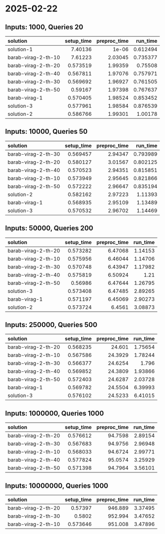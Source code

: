 # 2025-02-22

## Inputs: 1000, Queries 20

| solution            |   setup_time |   preproc_time |   run_time |
|:--------------------|-------------:|---------------:|-----------:|
| solution-1          |     7.40136  |        1e-06   |   0.612494 |
| barab-virag-2-th-10 |     7.61223  |        2.03045 |   0.735377 |
| barab-virag-2-th-20 |     0.573519 |        1.99359 |   0.75508  |
| barab-virag-2-th-40 |     0.567811 |        1.97076 |   0.757971 |
| barab-virag-2-th-30 |     0.569692 |        1.96927 |   0.761505 |
| barab-virag-2-th-50 |     0.59167  |        1.97398 |   0.767637 |
| barab-virag-1       |     0.570405 |        1.98524 |   0.853452 |
| solution-3          |     0.577961 |        1.98584 |   0.876539 |
| solution-2          |     0.586766 |        1.99301 |   1.00178  |

## Inputs: 10000, Queries 50

| solution            |   setup_time |   preproc_time |   run_time |
|:--------------------|-------------:|---------------:|-----------:|
| barab-virag-2-th-30 |     0.569457 |        2.94347 |   0.793989 |
| barab-virag-2-th-20 |     0.580127 |        3.01567 |   0.802125 |
| barab-virag-2-th-40 |     0.570523 |        2.94351 |   0.815851 |
| barab-virag-2-th-10 |     0.573949 |        2.95645 |   0.821866 |
| barab-virag-2-th-50 |     0.572222 |        2.96647 |   0.835194 |
| solution-2          |     0.582162 |        2.97223 |   1.11393  |
| barab-virag-1       |     0.568935 |        2.95109 |   1.13489  |
| solution-3          |     0.570532 |        2.96702 |   1.14469  |

## Inputs: 50000, Queries 200

| solution            |   setup_time |   preproc_time |   run_time |
|:--------------------|-------------:|---------------:|-----------:|
| barab-virag-2-th-20 |     0.573282 |        6.47068 |    1.14153 |
| barab-virag-2-th-10 |     0.575956 |        6.46044 |    1.14706 |
| barab-virag-2-th-30 |     0.570748 |        6.43947 |    1.17982 |
| barab-virag-2-th-40 |     0.575819 |        6.50924 |    1.21    |
| barab-virag-2-th-50 |     0.56986  |        6.47644 |    1.26795 |
| solution-3          |     0.573408 |        6.47485 |    2.89265 |
| barab-virag-1       |     0.571197 |        6.45069 |    2.90273 |
| solution-2          |     0.573724 |        6.4561  |    3.08873 |

## Inputs: 250000, Queries 500

| solution            |   setup_time |   preproc_time |   run_time |
|:--------------------|-------------:|---------------:|-----------:|
| barab-virag-2-th-20 |     0.568235 |        24.601  |    1.75654 |
| barab-virag-2-th-10 |     0.567586 |        24.3929 |    1.78244 |
| barab-virag-2-th-30 |     0.566377 |        24.6254 |    1.796   |
| barab-virag-2-th-40 |     0.569852 |        24.3809 |    1.93866 |
| barab-virag-2-th-50 |     0.572403 |        24.6287 |    2.03728 |
| barab-virag-1       |     0.569782 |        24.5504 |    6.39993 |
| solution-3          |     0.576102 |        24.5233 |    6.41015 |

## Inputs: 1000000, Queries 1000

| solution            |   setup_time |   preproc_time |   run_time |
|:--------------------|-------------:|---------------:|-----------:|
| barab-virag-2-th-20 |     0.576612 |        94.7598 |    2.89154 |
| barab-virag-2-th-30 |     0.567683 |        94.9756 |    2.96948 |
| barab-virag-2-th-10 |     0.568033 |        94.6724 |    2.99771 |
| barab-virag-2-th-40 |     0.577824 |        95.0574 |    3.25929 |
| barab-virag-2-th-50 |     0.571398 |        94.7964 |    3.56101 |

## Inputs: 10000000, Queries 1000

| solution            |   setup_time |   preproc_time |   run_time |
|:--------------------|-------------:|---------------:|-----------:|
| barab-virag-2-th-20 |     0.57397  |        946.889 |    3.37495 |
| barab-virag-2-th-30 |     0.5802   |        952.994 |    3.47652 |
| barab-virag-2-th-10 |     0.573646 |        951.008 |    3.47896 |